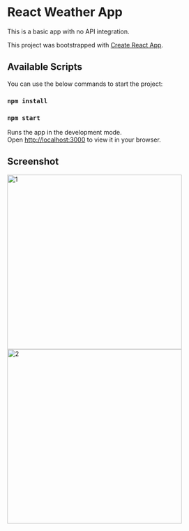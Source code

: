 # React Weather App

This is a basic app with no API integration.

This project was bootstrapped with [Create React App](https://github.com/facebook/create-react-app).

## Available Scripts

You can use the below commands to start the project:

### `npm install`
### `npm start`

Runs the app in the development mode.\
Open [http://localhost:3000](http://localhost:3000) to view it in your browser.

## Screenshot

<img width="400" alt="1" src="https://user-images.githubusercontent.com/86433812/184209914-2bcad30c-ecbc-491f-a953-c3fd801a1d39.png">

<img width="400" alt="2" src="https://user-images.githubusercontent.com/86433812/184210144-1a924497-04e5-44b3-9de6-a170c1c99390.png">
